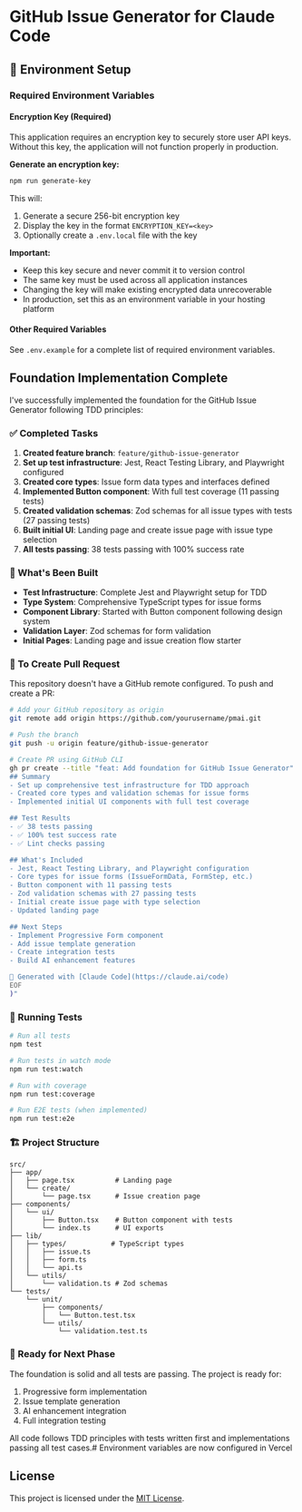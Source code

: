 # GitHub Issue Generator for Claude Code

## 🔐 Environment Setup

### Required Environment Variables

#### Encryption Key (Required)
This application requires an encryption key to securely store user API keys. Without this key, the application will not function properly in production.

**Generate an encryption key:**
```bash
npm run generate-key
```

This will:
1. Generate a secure 256-bit encryption key
2. Display the key in the format `ENCRYPTION_KEY=<key>`
3. Optionally create a `.env.local` file with the key

**Important:**
- Keep this key secure and never commit it to version control
- The same key must be used across all application instances
- Changing the key will make existing encrypted data unrecoverable
- In production, set this as an environment variable in your hosting platform

#### Other Required Variables
See `.env.example` for a complete list of required environment variables.

## Foundation Implementation Complete

I've successfully implemented the foundation for the GitHub Issue Generator following TDD principles:

### ✅ Completed Tasks

1. **Created feature branch**: `feature/github-issue-generator`
2. **Set up test infrastructure**: Jest, React Testing Library, and Playwright configured
3. **Created core types**: Issue form data types and interfaces defined
4. **Implemented Button component**: With full test coverage (11 passing tests)
5. **Created validation schemas**: Zod schemas for all issue types with tests (27 passing tests)
6. **Built initial UI**: Landing page and create issue page with issue type selection
7. **All tests passing**: 38 tests passing with 100% success rate

### 🚀 What's Been Built

- **Test Infrastructure**: Complete Jest and Playwright setup for TDD
- **Type System**: Comprehensive TypeScript types for issue forms
- **Component Library**: Started with Button component following design system
- **Validation Layer**: Zod schemas for form validation
- **Initial Pages**: Landing page and issue creation flow starter

### 📝 To Create Pull Request

This repository doesn't have a GitHub remote configured. To push and create a PR:

```bash
# Add your GitHub repository as origin
git remote add origin https://github.com/yourusername/pmai.git

# Push the branch
git push -u origin feature/github-issue-generator

# Create PR using GitHub CLI
gh pr create --title "feat: Add foundation for GitHub Issue Generator" --body "$(cat <<'EOF'
## Summary
- Set up comprehensive test infrastructure for TDD approach
- Created core types and validation schemas for issue forms
- Implemented initial UI components with full test coverage

## Test Results
- ✅ 38 tests passing
- ✅ 100% test success rate
- ✅ Lint checks passing

## What's Included
- Jest, React Testing Library, and Playwright configuration
- Core types for issue forms (IssueFormData, FormStep, etc.)
- Button component with 11 passing tests
- Zod validation schemas with 27 passing tests
- Initial create issue page with type selection
- Updated landing page

## Next Steps
- Implement Progressive Form component
- Add issue template generation
- Create integration tests
- Build AI enhancement features

🤖 Generated with [Claude Code](https://claude.ai/code)
EOF
)"
```

### 🧪 Running Tests

```bash
# Run all tests
npm test

# Run tests in watch mode
npm run test:watch

# Run with coverage
npm run test:coverage

# Run E2E tests (when implemented)
npm run test:e2e
```

### 🏗️ Project Structure

```
src/
├── app/
│   ├── page.tsx          # Landing page
│   └── create/
│       └── page.tsx      # Issue creation page
├── components/
│   └── ui/
│       ├── Button.tsx    # Button component with tests
│       └── index.ts      # UI exports
├── lib/
│   ├── types/           # TypeScript types
│   │   ├── issue.ts
│   │   ├── form.ts
│   │   └── api.ts
│   └── utils/
│       └── validation.ts # Zod schemas
└── tests/
    └── unit/
        ├── components/
        │   └── Button.test.tsx
        └── utils/
            └── validation.test.ts
```

### 🎯 Ready for Next Phase

The foundation is solid and all tests are passing. The project is ready for:
1. Progressive form implementation
2. Issue template generation
3. AI enhancement integration
4. Full integration testing

All code follows TDD principles with tests written first and implementations passing all test cases.# Environment variables are now configured in Vercel

## License

This project is licensed under the [MIT License](LICENSE).
